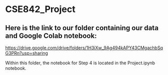 # CSE842_Project


## Here is the link to our folder containing our data and Google Colab notebook:
https://drive.google.com/drive/folders/1H3iXw_9Ag494kAPY43CMgachbSqG3PRn?usp=sharing

Within this folder, the notebook for Step 4 is located in the Project.ipynb notebook.
